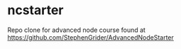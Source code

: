 # ncstarter
Repo clone for advanced node course found at https://github.com/StephenGrider/AdvancedNodeStarter
